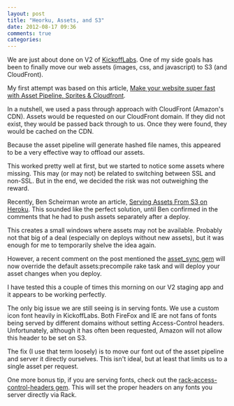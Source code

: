 ```yaml
---
layout: post
title: "Heorku, Assets, and S3"
date: 2012-08-17 09:36
comments: true
categories: 
---
```


We are just about done on V2 of [KickoffLabs](http://www.kickofflabs.com). One of my side goals has been to finally move our web assets (images, css, and javascript) to S3 (and CloudFront). 

My first attempt was based on this article, [Make your website super fast with Asset Pipeline, Sprites & Cloudfront](http://blog.railsonfire.com/2012/05/18/Assets-Sprites-CDN.html). 

In a nutshell, we used a pass through approach with CloudFront (Amazon's CDN). Assets would be requested on our CloudFront domain. If they did not exist, they would be passed back through to us. Once they were found, they would be cached on the CDN. 

Because the asset pipeline will generate hashed file names, this appeared to be a very effective way to offload our assets. 

This worked pretty well at first, but we started to notice some assets where missing. This may (or may not) be related to switching between SSL and non-SSL. But in the end, we decided the risk was not outweighing the reward. 

Recently, Ben Scheirman wrote an article, [Serving Assets From S3 on Heroku](http://benscheirman.com/2012/07/serving-assets-from-s3-on-heroku). This sounded like the perfect solution, until Ben confirmed in the comments that he had to push assets separately after a deploy. 

This creates a small windows where assets may not be available. Probably not that big of a deal (especially on deploys without new assets), but it was enough for me to temporarily shelve the idea again. 

However, a recent comment on the post mentioned the [asset_sync gem](https://github.com/rumblelabs/asset_sync) will now override the default assets:precompile rake task and will deploy your asset changes when you deploy. 

I have tested this a couple of times this morning on our V2 staging app and it appears to be working perfectly. 

The only big issue we are still seeing is in serving fonts. We use a custom icon font heavily in KickoffLabs. Both FireFox and IE are not fans of fonts being served by different domains without setting Access-Control headers. Unfortunately, although it has often been requested, Amazon will not allow this header to be set on S3. 

The fix (I use that term loosely) is to move our font out of the asset pipeline and server it directly ourselves. This isn't ideal, but at least that limits us to a single asset per request. 

One more bonus tip, if you are serving fonts, check out the [rack-access-control-headers gem](https://github.com/mintdigital/rack-access-control-headers). This will set the proper headers on any fonts you server directly via Rack. 